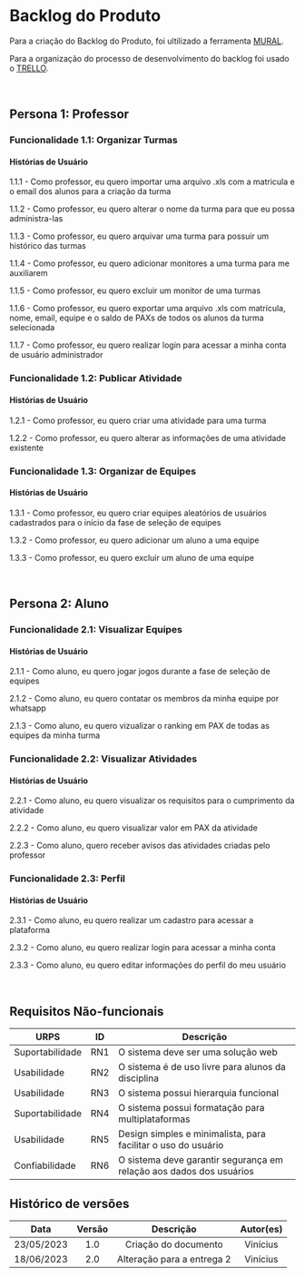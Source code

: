 # Backlog do Produto
Para a criação do Backlog do Produto, foi ultilizado a ferramenta [MURAL](https://app.mural.co/invitation/mural/reqbacklog0444/1683932566864?sender=uf7e1660760d0a1d8cb2e3880&key=0b05e724-71e6-467f-bd58-573228f58888).

Para a organização do processo de desenvolvimento do backlog foi usado o [TRELLO](https://trello.com/b/0l3PmEOC). 

<br>

## Persona 1: Professor

### Funcionalidade 1.1: Organizar Turmas

#### Histórias de Usuário

1.1.1 - Como professor, eu quero importar uma arquivo .xls com a matricula e o email dos alunos para a criação da turma

1.1.2 - Como professor, eu quero alterar o nome da turma para que eu possa administra-las

1.1.3 - Como professor, eu quero arquivar uma turma para possuir um histórico das turmas

1.1.4 - Como professor, eu quero adicionar monitores a uma turma para me auxiliarem

1.1.5 - Como professor, eu quero excluir um monitor de uma turmas

1.1.6 - Como professor, eu quero exportar uma arquivo .xls com matrícula, nome, email, equipe e o saldo de PAXs de todos os alunos da turma selecionada

1.1.7 - Como professor, eu quero realizar login para acessar a minha conta de usuário administrador

### Funcionalidade 1.2: Publicar Atividade

#### Histórias de Usuário

1.2.1 - Como professor, eu quero criar uma atividade para uma turma

1.2.2 - Como professor, eu quero alterar as informações de uma atividade existente

### Funcionalidade 1.3: Organizar de Equipes

#### Histórias de Usuário

1.3.1 - Como professor, eu quero criar equipes aleatórios de usuários cadastrados para o início da fase de seleção de equipes

1.3.2 - Como professor, eu quero adicionar um aluno a uma equipe

1.3.3 - Como professor, eu quero excluir um aluno de uma equipe

<br>

## Persona 2: Aluno

### Funcionalidade 2.1: Visualizar Equipes

#### Histórias de Usuário

2.1.1 - Como aluno, eu quero jogar jogos durante a fase de seleção de equipes

2.1.2 - Como aluno, eu quero contatar os membros da minha equipe por whatsapp

2.1.3 - Como aluno, eu quero vizualizar o ranking em PAX de todas as equipes da minha turma

### Funcionalidade 2.2: Visualizar Atividades

#### Histórias de Usuário

2.2.1 - Como aluno, eu quero visualizar os requisitos para o cumprimento da atividade

2.2.2 - Como aluno, eu quero visualizar valor em PAX da atividade

2.2.3 - Como aluno, quero receber avisos das atividades criadas pelo professor

### Funcionalidade 2.3: Perfil

#### Histórias de Usuário

2.3.1 - Como aluno, eu quero realizar um cadastro para acessar a plataforma

2.3.2 - Como aluno, eu quero realizar login para acessar a minha conta

2.3.3 - Como aluno, eu quero editar informações do perfil do meu usuário

<br>

## Requisitos Não-funcionais
| URPS            | ID  | Descrição                                                           |
| --------------- | --- | ------------------------------------------------------------------- |
| Suportabilidade | RN1 | O sistema deve ser uma solução web                                  |
| Usabilidade     | RN2 | O sistema é de uso livre para alunos da disciplina                  |
| Usabilidade     | RN3 | O sistema possui hierarquia funcional                               |
| Suportabilidade | RN4 | O sistema possui formatação para multiplataformas                   |
| Usabilidade     | RN5 | Design simples e minimalista, para facilitar o uso do usuário       |
| Confiabilidade  | RN6 | O sistema deve garantir segurança em relação aos dados dos usuários |

## Histórico de versões
|  Data | Versão | Descrição | Autor(es) |
| :--------: | :----: | :------------------: | :------------: |
| 23/05/2023 |  1.0   | Criação do documento | Vinícius |
| 18/06/2023 |  2.0   | Alteração para a entrega 2 | Vinícius |

